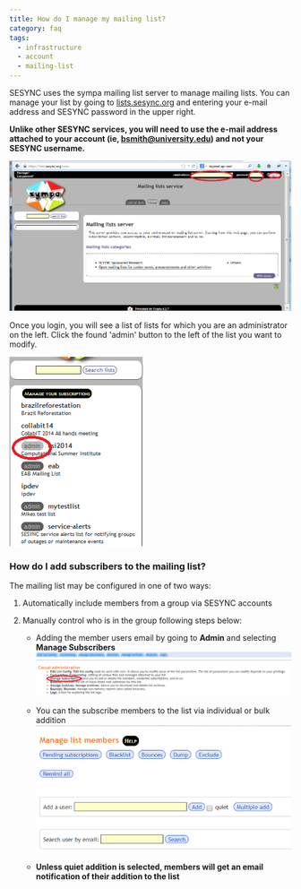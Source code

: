 ```yaml
---
title: How do I manage my mailing list? 
category: faq
tags:
  - infrastructure
  - account
  - mailing-list
---
```



SESYNC uses the sympa mailing list server to manage mailing lists. 
You can manage your list by going to [lists.sesync.org](https://lists.sesync.org) and entering your e-mail address and SESYNC password in the upper right. 

**Unlike other SESYNC services,  you will need to use the e-mail address attached to your account (ie, bsmith@university.edu) and not your SESYNC username.**

![Login](/assets/images/sympa1.png)

Once you login, you will see a list of lists for which you are an administrator on the left. 
Click the found 'admin' button to the left of the list you want to modify.

![Manage](/assets/images/sympa2.png)

### How do I add subscribers to the mailing list?

The mailing list may be configured in one of two ways:
1. Automatically include members from a group via SESYNC accounts

2. Manually control who is in the group following steps below:
   * Adding the member users email by going to **Admin** and selecting **Manage Subscribers**
   ![Subscribe](/assets/images/sympa3.png)
   
   * You can the subscribe members to the list via individual or bulk addition
   ![Email-add](/assets/images/sympa4.png)
   
   * **Unless quiet addition is selected, members will get an email notification of their addition to the list** 

